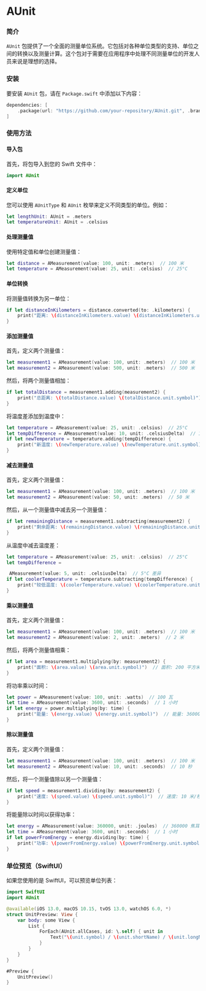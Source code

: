 # AUnit

### 简介

`AUnit` 包提供了一个全面的测量单位系统。它包括对各种单位类型的支持、单位之间的转换以及测量计算。这个包对于需要在应用程序中处理不同测量单位的开发人员来说是理想的选择。

### 安装

要安装 `AUnit` 包，请在 `Package.swift` 中添加以下内容：

```swift
dependencies: [
    .package(url: "https://github.com/your-repository/AUnit.git", .branch("main"))
]
```

### 使用方法

#### 导入包

首先，将包导入到您的 Swift 文件中：

```swift
import AUnit
```

#### 定义单位

您可以使用 `AUnitType` 和 `AUnit` 枚举来定义不同类型的单位。例如：

```swift
let lengthUnit: AUnit = .meters
let temperatureUnit: AUnit = .celsius
```

#### 处理测量值

使用特定值和单位创建测量值：

```swift
let distance = AMeasurement(value: 100, unit: .meters)  // 100 米
let temperature = AMeasurement(value: 25, unit: .celsius)  // 25°C
```

#### 单位转换

将测量值转换为另一单位：

```swift
if let distanceInKilometers = distance.converted(to: .kilometers) {
    print("距离: \(distanceInKilometers.value) \(distanceInKilometers.unit.symbol)")  // 距离: 0.1 千米
}
```

#### 添加测量值

首先，定义两个测量值：

```swift
let measurement1 = AMeasurement(value: 100, unit: .meters)  // 100 米
let measurement2 = AMeasurement(value: 500, unit: .meters)  // 500 米
```

然后，将两个测量值相加：

```swift
if let totalDistance = measurement1.adding(measurement2) {
    print("总距离: \(totalDistance.value) \(totalDistance.unit.symbol)")  // 总距离: 600 米
}
```

将温度差添加到温度中：

```swift
let temperature = AMeasurement(value: 25, unit: .celsius)  // 25°C
let tempDifference = AMeasurement(value: 10, unit: .celsiusDelta)  // 10°C 差异
if let newTemperature = temperature.adding(tempDifference) {
    print("新温度: \(newTemperature.value) \(newTemperature.unit.symbol)")  // 新温度: 35°C
}
```

#### 减去测量值

首先，定义两个测量值：

```swift
let measurement1 = AMeasurement(value: 100, unit: .meters)  // 100 米
let measurement2 = AMeasurement(value: 50, unit: .meters)  // 50 米
```

然后，从一个测量值中减去另一个测量值：

```swift
if let remainingDistance = measurement1.subtracting(measurement2) {
    print("剩余距离: \(remainingDistance.value) \(remainingDistance.unit.symbol)")  // 剩余距离: 50 米
}
```

从温度中减去温度差：

```swift
let temperature = AMeasurement(value: 25, unit: .celsius)  // 25°C
let tempDifference =

 AMeasurement(value: 5, unit: .celsiusDelta)  // 5°C 差异
if let coolerTemperature = temperature.subtracting(tempDifference) {
    print("较低温度: \(coolerTemperature.value) \(coolerTemperature.unit.symbol)")  // 较低温度: 20°C
}
```

#### 乘以测量值

首先，定义两个测量值：

```swift
let measurement1 = AMeasurement(value: 100, unit: .meters)  // 100 米
let measurement2 = AMeasurement(value: 2, unit: .meters)  // 2 米
```

然后，将两个测量值相乘：

```swift
if let area = measurement1.multiplying(by: measurement2) {
    print("面积: \(area.value) \(area.unit.symbol)")  // 面积: 200 平方米
}
```

将功率乘以时间：

```swift
let power = AMeasurement(value: 100, unit: .watts)  // 100 瓦
let time = AMeasurement(value: 3600, unit: .seconds)  // 1 小时
if let energy = power.multiplying(by: time) {
    print("能量: \(energy.value) \(energy.unit.symbol)")  // 能量: 360000 焦耳
}
```

#### 除以测量值

首先，定义两个测量值：

```swift
let measurement1 = AMeasurement(value: 100, unit: .meters)  // 100 米
let measurement2 = AMeasurement(value: 10, unit: .seconds)  // 10 秒
```

然后，将一个测量值除以另一个测量值：

```swift
if let speed = measurement1.dividing(by: measurement2) {
    print("速度: \(speed.value) \(speed.unit.symbol)")  // 速度: 10 米/秒
}
```

将能量除以时间以获得功率：

```swift
let energy = AMeasurement(value: 360000, unit: .joules)  // 360000 焦耳
let time = AMeasurement(value: 3600, unit: .seconds)  // 1 小时
if let powerFromEnergy = energy.dividing(by: time) {
    print("功率: \(powerFromEnergy.value) \(powerFromEnergy.unit.symbol)")  // 功率: 100 瓦
}
```

### 单位预览（SwiftUI）

如果您使用的是 SwiftUI，可以预览单位列表：

```swift
import SwiftUI
import AUnit

@available(iOS 13.0, macOS 10.15, tvOS 13.0, watchOS 6.0, *)
struct UnitPreview: View {
    var body: some View {
        List {
            ForEach(AUnit.allCases, id: \.self) { unit in
                Text("\(unit.symbol) / \(unit.shortName) / \(unit.longName)")
            }
        }
    }
}

#Preview {
    UnitPreview()
}
```
